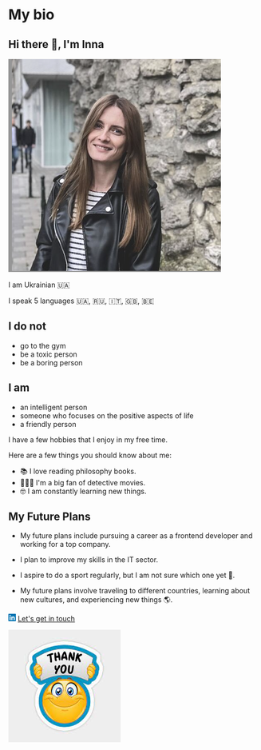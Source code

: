 # My bio

## Hi there 👋, I'm Inna

![MyPhoto](img/inna.png)

I am Ukrainian 🇺🇦

I speak 5 languages 🇺🇦, 🇷🇺, 🇮🇹, 🇬🇧, 🇧🇪

## I do not

- go to the gym
- be a toxic person
- be a boring person

## I am

- an intelligent person
- someone who focuses on the positive aspects of life
- a friendly person

I have a few hobbies that I enjoy in my free time.

Here are a few things you should know about me:

- 📚 I love reading philosophy books.
- 🕵🏼‍♀️ I'm a big fan of detective movies.
- 🤓 I am constantly learning new things.

## My Future Plans

- My future plans include pursuing a career as a frontend developer and working
  for a top company.

- I plan to improve my skills in the IT sector.

- I aspire to do a sport regularly, but I am not sure which one yet 🫣.

- My future plans involve traveling to different countries, learning about new
  cultures, and experiencing new things 🌎.

![linkedin](/student-bios/img/linkedin.png)
[Let's get in touch](https://www.linkedin.com/in/inna-vozniak-14a8a010a/)

![Emoji](/student-bios/img/emoji.jpeg)
